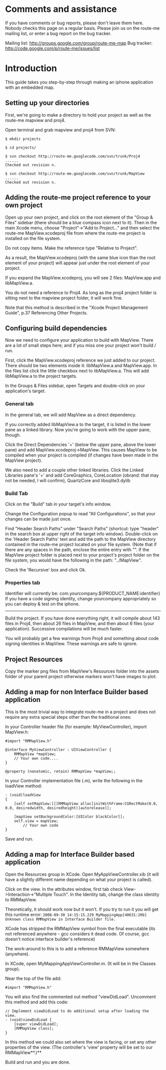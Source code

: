 # **Comments and assistance** #

If you have comments or bug reports, please don't leave them here. Nobody checks this page on a regular basis. Please join us on the route-me mailing list, or enter a bug report on the bug tracker.

Mailing list: http://groups.google.com/group/route-me-map
Bug tracker: http://code.google.com/p/route-me/issues/list

# Introduction #

This guide takes you step-by-step through making an iphone application with an embedded map.


## Setting up your directories ##

First, we're going to make a directory to hold your project as well as the route-me mapview and proj4.

Open terminal and grab mapview and proj4 from SVN:

```
$ mkdir projects

$ cd projects/

$ svn checkout http://route-me.googlecode.com/svn/trunk/Proj4
......
Checked out revision n.

$ svn checkout http://route-me.googlecode.com/svn/trunk/MapView
......
Checked out revision n.
```

## Adding the route-me project reference to your own project ##

Open up your own project, and click on the root element of the "Group & Files" sidebar (there should be a blue compass icon next to it).
Then in the main Xcode menu, choose "Project"->"Add to Project..." and then select the route-me MapView.xcodeproj file from where the route-me project is installed on the file system.

Do not copy items. Make the reference type "Relative to Project".

As a result, the MapView.xcodeproj (with the same blue icon than the root element of your project) will appear just under the root element of your project.

If you expand the MapView.xcodeproj, you will see 2 files: MapView.app and libMapView.a.

You do not need a reference to Proj4. As long as the proj4 project folder is sitting next to the mapview project folder, it will work fine.

Note that this method is described in the "Xcode Project Management Guide", p.37 Referencing Other Projects.

## Configuring build dependencies ##

Now we need to configure your application to build with MapView. There are a lot of small steps here; and if you miss one your project won't build / run.

First, click the MapView.xcodeproj reference we just added to our project. There should be two elements inside it: libMapView.a and MapView.app. In the files list click the little checkbox next to libMapView.a. This will add libMapView.a to the project targets.

In the Groups & Files sidebar, open Targets and double-click on your application's target.

### General tab ###
In the general tab, we will add MapView as a direct dependency.

If you correctly added libMapView.a to the target, it is listed in the lower pane as a linked library. Now you're going to work with the upper pane, though.

Click the Direct Dependencies '+' (below the upper pane, above the lower pane) and add MapView.xcodeproj->MapView. This causes MapView to be compiled when your project is compiled (if changes have been made in the MapView project).

We also need to add a couple other linked libraries. Click the Linked Libraries pane's '+' and add CoreGraphics, CoreLocation (obrand: that may not be needed, I will confirm), QuartzCore and libsqlite3.dylib

### Build Tab ###
Click on the "Build" tab in your target's info window.

Change the Configuration popup to read "All Configurations", so that your changes can be made just once.

Find "Header Search Paths" under "Search Paths" (shortcut: type "header" in the search box at upper right of the target info window). Double-click on the 'Header Search Paths' text and add the path to the MapView directory contained in the route-me project located on your file system. (Note that if there are any spaces in the path, enclose the entire entry with "".
If the MapView project folder is placed next to your project's project folder on the file system, you would have the following in the path: "../MapView".

Check the 'Recursive' box and click Ok.

### Properties tab ###
Identifier will currently be: com.yourcompany.${PRODUCT\_NAME:identifier}
If you have a code signing identity, change yourcompany appropriately so you can deploy & test on the iphone.


---

Build the project. If you have done everything right, it will compile about 143 files in Proj4, then about 26 files in MapView, and  then about 6 files (your application). Successive compilations will be much faster.

You will probably get a few warnings from Proj4 and something about code signing identities in MapView. These warnings are safe to ignore.

## Project Resources ##

Copy the marker png files from MapView's Resources folder into the assets folder of your parent project otherwise markers won't have images to plot.

## Adding a map for non Interface Builder based application ##

This is the most trivial way to integrate route-me in a project and does not require any extra special steps other than the traditional ones:

In your Controller header file (for example: MyViewController), import MapView.h:

```
#import "RMMapView.h"

@interface MyViewController : UIViewController {
    RMMapView *mapView;
    // Your own code....
}

@property (nonatomic, retain) RMMapView *mapView;;
```

In your Controller implementation file (.m), write the following in the loadView method:

```
- (void)loadView
{
	[self setMapView:[[[RMMapView alloc]initWithFrame:CGRectMake(0.0, 0.0, desiredwidth, desiredheight)]autorelease]];
	
	[mapView setBackgroundColor:[UIColor blackColor]];
	self.view = mapView;
        // Your own code
}
```
Save and run.

## Adding a map for Interface Builder based application ##

Open the Resources group in XCode. Open MyAppViewController.xib (it will have a slightly different name depending on what your project is called).

Click on the view. In the attributes window, first tab check View->Interaction->"Multiple Touch". In the Identity tab, change the class identity to RMMapView.

Theoretically, it should work now but it won't. If you try to run it you will get this runtime error:
`2008-09-30 14:15:15.229 MyMappingApp[40631:20b] Unknown class RMMapView in Interface Builder file.`

XCode has stripped the RMMapView symbol from the final executable (its not referenced anywhere - gcc considers it dead code. Of course, gcc doesn't notice interface builder's reference)

The work-around to this is to add a reference RMMapView somewhere (anywhere).

In XCode, open MyMappingAppViewController.m. (It will be in the Classes group).

Near the top of the file add:
```
#import "RMMapView.h"
```

You will also find the commented out method "viewDidLoad". Uncomment this method and add this code:

```
// Implement viewDidLoad to do additional setup after loading the view.
- (void)viewDidLoad {
    [super viewDidLoad];
    [RMMapView class];
}
```

In this method we could also set where the view is facing, or set any other properties of the view. (The controller's 'view' property will be set to our RMMapView**.)**

Build and run and you are done.